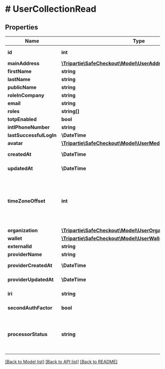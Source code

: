 # # UserCollectionRead

## Properties

Name | Type | Description | Notes
------------ | ------------- | ------------- | -------------
**id** | **int** |  | [optional] [readonly]
**mainAddress** | [**\Tripartie\SafeCheckout\Model\UserAddressCollectionRead**](UserAddressCollectionRead.md) |  | [optional]
**firstName** | **string** |  | [optional]
**lastName** | **string** |  | [optional]
**publicName** | **string** |  | [optional]
**roleInCompany** | **string** |  | [optional]
**email** | **string** |  | [optional]
**roles** | **string[]** |  |
**totpEnabled** | **bool** |  | [optional]
**intlPhoneNumber** | **string** |  | [optional]
**lastSuccessfulLogIn** | **\DateTime** |  | [optional]
**avatar** | [**\Tripartie\SafeCheckout\Model\UserMediaCollectionRead**](UserMediaCollectionRead.md) |  | [optional]
**createdAt** | **\DateTime** |  | [optional] [readonly]
**updatedAt** | **\DateTime** |  | [optional] [readonly]
**timeZoneOffset** | **int** | Timezone offset. Expressed in minutes. Used for DT conversion and fraud prevention. | [optional]
**organization** | [**\Tripartie\SafeCheckout\Model\UserOrganizationCollectionRead**](UserOrganizationCollectionRead.md) |  | [optional]
**wallet** | [**\Tripartie\SafeCheckout\Model\UserWalletCollectionRead**](UserWalletCollectionRead.md) |  | [optional]
**externalId** | **string** |  | [optional]
**providerName** | **string** |  | [optional]
**providerCreatedAt** | **\DateTime** |  | [optional] [readonly]
**providerUpdatedAt** | **\DateTime** |  | [optional] [readonly]
**iri** | **string** |  | [optional] [readonly]
**secondAuthFactor** | **bool** |  | [optional] [readonly]
**processorStatus** | **string** | Automagically infer on what state the entity is at the Payment Processor. | [optional] [readonly]

[[Back to Model list]](../../README.md#models) [[Back to API list]](../../README.md#endpoints) [[Back to README]](../../README.md)
